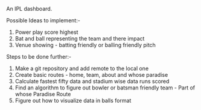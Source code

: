 An IPL dashboard.


Possible Ideas to implement:-

1. Power play score highest
2. Bat and ball representing the team and there impact
3. Venue showing - batting friendly or balling friendly pitch

Steps to be done further:-
1. Make a git repository and add remote to the local one
2. Create basic routes - home, team, about and whose paradise
3. Calculate fastest fifty data and stadium wise data runs scored
5. Find an algorithm to figure out bowler or batsman friendly team - Part of whose Paradise Route
6. Figure out how to visualize data in balls format
